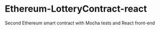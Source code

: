 # Ethereum-LotteryContract-react
Second Ethereum smart contract with Mocha tests and React front-end
